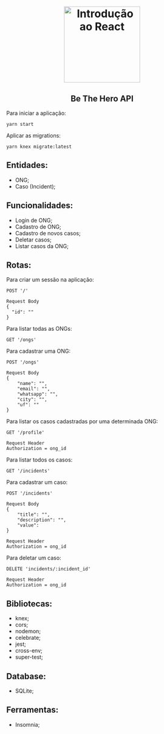 <h1 align="center">
  <img 
    alt="Introdução ao React" src="https://upload.wikimedia.org/wikipedia/commons/thumb/d/d9/Node.js_logo.svg/1200px-Node.js_logo.svg.png" 
    width="200px"
  />
</h1>
<h2 align="center">
  Be The Hero API
</h2>

Para iniciar a aplicação:
```
yarn start
```
Aplicar as migrations:
```
yarn knex migrate:latest
```

## Entidades:
- ONG;
- Caso (Incident);

## Funcionalidades:
- Login de ONG;
- Cadastro de ONG;
- Cadastro de novos casos;
- Deletar casos;
- Listar casos da ONG;
 
## Rotas:
Para criar um sessão na aplicação:
```
POST '/' 

Request Body
{
  "id": ""
}
```
Para listar todas as ONGs:
```
GET '/ongs'
```
Para cadastrar uma ONG:
```
POST '/ongs' 

Request Body
{
	"name": "",
	"email": "",
	"whatsapp": "",
	"city": "",
	"uf": ""
}
```
Para listar os casos cadastradas por uma determinada ONG:
```
GET '/profile'

Request Header
Authorization = ong_id
```
Para listar todos os casos:
```
GET '/incidents'
```
Para cadastrar um caso:
```
POST '/incidents' 

Request Body
{
	"title": "",
	"description": "",
	"value": 
}

Request Header
Authorization = ong_id
```
Para deletar um caso:
```
DELETE 'incidents/:incident_id'

Request Header
Authorization = ong_id
```

## Bibliotecas:
- knex;
- cors;
- nodemon;
- celebrate;
- jest;
- cross-env;
- super-test;

## Database:
- SQLite;

## Ferramentas:
- Insomnia;
